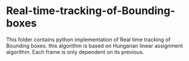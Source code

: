 # Real-time-tracking-of-Bounding-boxes
This folder contains python implementation of Real time tracking of Bounding boxes. this algorithm is based on Hungarian linear assignment algorithm. Each frame is only dependent on its previous.
